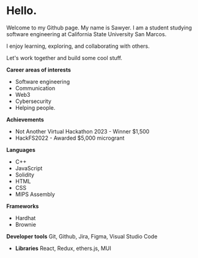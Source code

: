 # Hello. 

Welcome to my Github page. My name is Sawyer. I am a student studying software engineering at California State University San Marcos.

I enjoy learning, exploring, and collaborating with others.

Let's work together and build some cool stuff.


**Career areas of interests**
+ Software engineering
+ Communication
+ Web3
+ Cybersecurity
+ Helping people. 



**Achievements**
+ Not Another Virtual Hackathon 2023 - Winner $1,500
+ HackFS2022 - Awarded $5,000 microgrant

**Languages**
+ C++
+ JavaScript
+ Solidity
+ HTML
+ CSS
+ MIPS Assembly

**Frameworks**
+ Hardhat
+ Brownie

**Developer tools**
Git, Github, Jira, Figma, Visual Studio Code

* **Libraries**
React, Redux, ethers.js, MUI

